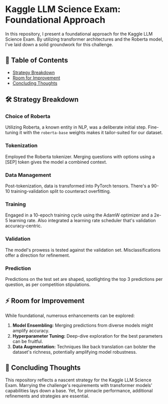 # Kaggle LLM Science Exam: Foundational Approach

In this repository, I present a foundational approach for the Kaggle LLM Science Exam. By utilizing transformer architectures and the Roberta model, I've laid down a solid groundwork for this challenge.

## 📖 Table of Contents
- [Strategy Breakdown](#strategy-breakdown)
- [Room for Improvement](#room-for-improvement)
- [Concluding Thoughts](#concluding-thoughts)

## 🛠 Strategy Breakdown

### Choice of Roberta 
Utilizing Roberta, a known entity in NLP, was a deliberate initial step. Fine-tuning it with the `roberta-base` weights makes it tailor-suited for our dataset.

### Tokenization
Employed the Roberta tokenizer. Merging questions with options using a [SEP] token gives the model a combined context.

### Data Management
Post-tokenization, data is transformed into PyTorch tensors. There's a 90-10 training-validation split to counteract overfitting.

### Training
Engaged in a 10-epoch training cycle using the AdamW optimizer and a 2e-5 learning rate. Also integrated a learning rate scheduler that's validation accuracy-centric.

### Validation
The model's prowess is tested against the validation set. Misclassifications offer a direction for refinement.

### Prediction
Predictions on the test set are shaped, spotlighting the top 3 predictions per question, as per competition stipulations.

## ⚡ Room for Improvement

While foundational, numerous enhancements can be explored:

1. **Model Ensembling:** Merging predictions from diverse models might amplify accuracy.
2. **Hyperparameter Tuning:** Deep-dive exploration for the best parameters can be fruitful.
3. **Data Augmentation:** Techniques like back translation can bolster the dataset's richness, potentially amplifying model robustness.

## 📣 Concluding Thoughts

This repository reflects a nascent strategy for the Kaggle LLM Science Exam. Marrying the challenge's requirements with transformer models' capabilities lays down a base. Yet, for pinnacle performance, additional refinements and strategies are essential.

